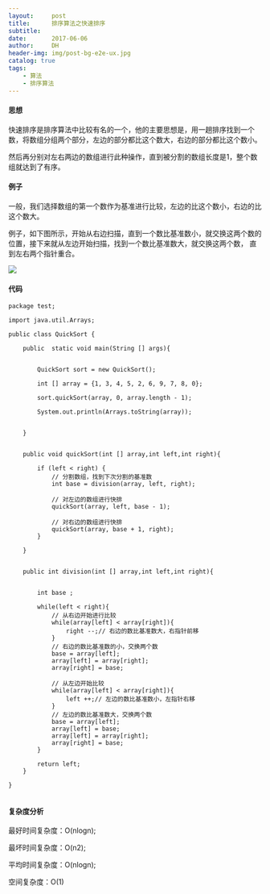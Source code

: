 ```yaml
---
layout:     post
title:      排序算法之快速排序
subtitle:   
date:       2017-06-06
author:     DH
header-img: img/post-bg-e2e-ux.jpg 
catalog: true
tags:
    - 算法
    - 排序算法
---
```

#### 思想

快速排序是排序算法中比较有名的一个，他的主要思想是，用一趟排序找到一个数，将数组分组两个部分，左边的部分都比这个数大，右边的部分都比这个数小。

然后再分别对左右两边的数组进行此种操作，直到被分割的数组长度是1，整个数组就达到了有序。


#### 例子

一般，我们选择数组的第一个数作为基准进行比较，左边的比这个数小，右边的比这个数大。

例子，如下图所示，开始从右边扫描，直到一个数比基准数小，就交换这两个数的位置，接下来就从左边开始扫描，找到一个数比基准数大，就交换这两个数，
直到左右两个指针重合。

![](https://ws3.sinaimg.cn/large/006tNc79gy1fiaa3iet2nj31kw1nnaz0.jpg)


#### 代码

```
package test;

import java.util.Arrays;

public class QuickSort {
	
	public  static void main(String [] args){
		
		
		QuickSort sort = new QuickSort();
		
		int [] array = {1, 3, 4, 5, 2, 6, 9, 7, 8, 0};
		
		sort.quickSort(array, 0, array.length - 1);
		
		System.out.println(Arrays.toString(array));
		
		
	}
	
	
	public void quickSort(int [] array,int left,int right){
		
		if (left < right) {
			// 分割数组，找到下次分割的基准数
			int base = division(array, left, right);
			
			// 对左边的数组进行快排
			quickSort(array, left, base - 1);
			
			// 对右边的数组进行快排
			quickSort(array, base + 1, right);
		}
		
	}
	
	
	public int division(int [] array,int left,int right){
		
		
		int base ;
		
		while(left < right){
			// 从右边开始进行比较
			while(array[left] < array[right]){
				right --;// 右边的数比基准数大，右指针前移
			}
			// 右边的数比基准数的小，交换两个数
			base = array[left];
			array[left] = array[right];
			array[right] = base;
			
			// 从左边开始比较
			while(array[left] < array[right]){
				left ++;// 左边的数比基准数小，左指针右移
			}
			// 左边的数比基准数大，交换两个数
			base = array[left];
			array[left] = base;
			array[left] = array[right];
			array[right] = base;
		}
		
		return left;
	}
	
}


```


#### 复杂度分析

最好时间复杂度：O(nlogn);

最坏时间复杂度：O(n2);

平均时间复杂度：O(nlogn);

空间复杂度：O(1)


